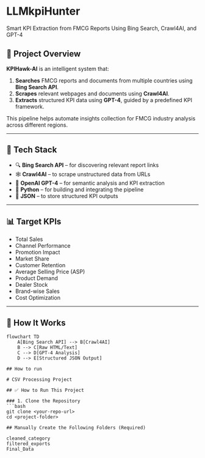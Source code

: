 # LLMkpiHunter 
 
Smart KPI Extraction from FMCG Reports Using Bing Search, Crawl4AI, and GPT-4

## 🚀 Project Overview
**KPIHawk-AI** is an intelligent system that:
1. **Searches** FMCG reports and documents from multiple countries using **Bing Search API**.
2. **Scrapes** relevant webpages and documents using **Crawl4AI**.
3. **Extracts** structured KPI data using **GPT-4**, guided by a predefined KPI framework.

This pipeline helps automate insights collection for FMCG industry analysis across different regions.

---

## 🧠 Tech Stack

- 🔍 **Bing Search API** – for discovering relevant report links  
- 🕸️ **Crawl4AI** – to scrape unstructured data from URLs  
- 🤖 **OpenAI GPT-4** – for semantic analysis and KPI extraction  
- 🐍 **Python** – for building and integrating the pipeline  
- 📁 **JSON** – to store structured KPI outputs  

---

## 📊 Target KPIs

- Total Sales  
- Channel Performance  
- Promotion Impact  
- Market Share  
- Customer Retention  
- Average Selling Price (ASP)  
- Product Demand  
- Dealer Stock  
- Brand-wise Sales  
- Cost Optimization

---

## 🧪 How It Works

```mermaid
flowchart TD
    A[Bing Search API] --> B[Crawl4AI]
    B --> C[Raw HTML/Text]
    C --> D[GPT-4 Analysis]
    D --> E[Structured JSON Output]

## How to run 

# CSV Processing Project

## ✅ How to Run This Project

### 1. Clone the Repository
```bash
git clone <your-repo-url>
cd <project-folder> 

## Manually Create the Following Folders (Required)

cleaned_category
filtered_exports
Final_Data
